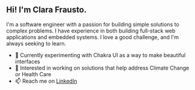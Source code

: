 ## Hi! I'm Clara Frausto.
I'm a software engineer with a passion for building simple solutions to complex problems. I have experience in both building full-stack web applications and embedded systems. I love a good challenge, and I'm always seeking to learn.
- 👀 Currently experimenting with Chakra UI as a way to make beautiful interfaces
- 🌱 Interested in working on solutions that help address Climate Change or Health Care
- 📫 Reach me on [LinkedIn](https://www.linkedin.com/in/clara-frausto/)
